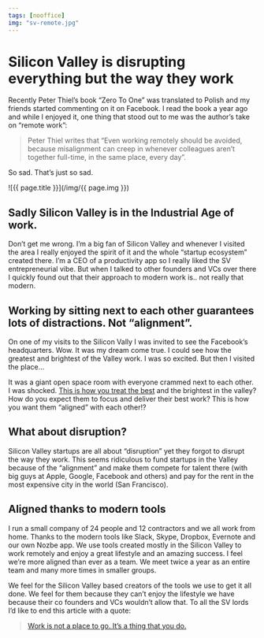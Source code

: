 ```yaml
---
tags: [nooffice]
img: "sv-remote.jpg"
---
```


# Silicon Valley is disrupting everything but the way they work

Recently Peter Thiel’s book “Zero To One” was translated to Polish and my friends started commenting on it on Facebook. I read the book a year ago and while I enjoyed it, one thing that stood out to me was the author’s take on “remote work”:

> Peter Thiel writes that “Even working remotely should be avoided, because misalignment can creep in whenever colleagues aren’t together full-time, in the same place, every day”.

So sad. That’s just so sad.

<!--More-->

![{{ page.title }}](/img/{{ page.img }})

## Sadly Silicon Valley is in the Industrial Age of work.

Don’t get me wrong. I’m a big fan of Silicon Valley and whenever I visited the area I really enjoyed the spirit of it and the whole “startup ecosystem” created there. I’m a CEO of a productivity app so I really liked the SV entrepreneurial vibe. But when I talked to other founders and VCs over there I quickly found out that their approach to modern work is.. not really that modern.

## Working by sitting next to each other guarantees lots of distractions. Not “alignment”.

On one of my visits to the Silicon Vally I was invited to see the Facebook’s headquarters. Wow. It was my dream come true. I could see how the greatest and brightest of the Valley work. I was so excited. But then I visited the place…

It was a giant open space room with everyone crammed next to each other. I was shocked. [This is how you treat the best](/podcast-5/) and the brightest in the valley? How do you expect them to focus and deliver their best work? This is how you want them “aligned” with each other!?

## What about disruption?

Silicon Valley startups are all about “disruption” yet they forgot to disrupt the way they work. This seems ridiculous to fund startups in the Valley because of the “alignment” and make them compete for talent there (with big guys at Apple, Google, Facebook and others) and pay for the rent in the most expensive city in the world (San Francisco).

## Aligned thanks to modern tools

I run a small company of 24 people and 12 contractors and we all work from home. Thanks to the modern tools like Slack, Skype, Dropbox, Evernote and our own Nozbe app. We use tools created mostly in the Silicon Valley to work remotely and enjoy a great lifestyle and an amazing success. I feel we’re more aligned than ever as a team. We meet twice a year as an entire team and many more times in smaller groups.

We feel for the Silicon Valley based creators of the tools we use to get it all done. We feel for them because they can’t enjoy the lifestyle we have because their co founders and VCs wouldn’t allow that. To all the SV lords I’d like to end this article with a quote:

> [Work is not a place to go. It’s a thing that you do.](/noofficebook/)

[m]: https://nooffice.org/silicon-valley-is-disrupting-everything-but-the-way-they-work-getting-remote-work-done-681c4a0be6fe#.5rp5y9a7k
[mo]: https://nooffice.org/
[mu]: https://medium.com/@MSliwinski
[tp]: http://thepodcast.fm
[i]: http://iMagazine.pl
[d]: http://db.tt/kD7Liux
[e]: /how-i-use-evernote
[p]: /passion
[n]: https://michael.gratis/nozbe
[io]: https://michael.gratis/ipadonly/
[pm]: http://productivemag.com/
[s]: /show
[t]: http://twitter.com/MSliwinski
